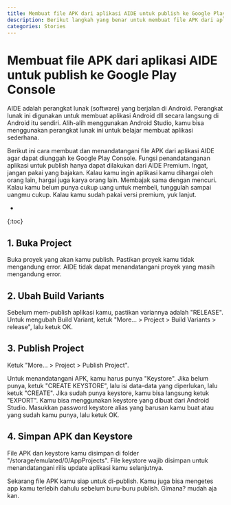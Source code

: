 ```yaml
---
title: Membuat file APK dari aplikasi AIDE untuk publish ke Google Play Console
description: Berikut langkah yang benar untuk membuat file APK dari aplikasi AIDE agar dapat di-publish ke Google Play Console.
categories: Stories
---
```

# Membuat file APK dari aplikasi AIDE untuk publish ke Google Play Console

AIDE adalah perangkat lunak (software) yang berjalan di Android. Perangkat lunak ini digunakan untuk membuat aplikasi Android dll secara langsung di Android itu sendiri. Alih-alih menggunakan Android Studio, kamu bisa menggunakan perangkat lunak ini untuk belajar membuat aplikasi sederhana.

Berikut ini cara membuat dan menandatangani file APK dari aplikasi AIDE agar dapat diunggah ke Google Play Console. Fungsi penandatanganan aplikasi untuk publish hanya dapat dilakukan dari AIDE Premium. Ingat, jangan pakai yang bajakan. Kalau kamu ingin aplikasi kamu dihargai oleh orang lain, hargai juga karya orang lain. Membajak sama dengan mencuri. Kalau kamu belum punya cukup uang untuk membeli, tunggulah sampai uangmu cukup. Kalau kamu sudah pakai versi premium, yuk lanjut.

* 
{:toc}

## 1. Buka Project

Buka proyek yang akan kamu publish. Pastikan proyek kamu tidak mengandung error. AIDE tidak dapat menandatangani proyek yang masih mengandung error.

## 2. Ubah Build Variants

Sebelum mem-publish aplikasi kamu, pastikan variannya adalah "RELEASE". Untuk mengubah Build Variant, ketuk "More... > Project > Build Variants > release", lalu ketuk OK.

## 3. Publish Project

Ketuk "More... > Project > Publish Project".

Untuk menandatangani APK, kamu harus punya "Keystore". Jika belum punya, ketuk "CREATE KEYSTORE", lalu isi data-data yang diperlukan, lalu ketuk "CREATE". Jika sudah punya keystore, kamu bisa langsung ketuk "EXPORT". Kamu bisa menggunakan keystore yang dibuat dari Android Studio. Masukkan password keystore alias yang barusan kamu buat atau yang sudah kamu punya, lalu ketuk OK.

## 4. Simpan APK dan Keystore

File APK dan keystore kamu disimpan di folder "/storage/emulated/0/AppProjects". File keystore wajib disimpan untuk menandatangani rilis update aplikasi kamu selanjutnya.

Sekarang file APK kamu siap untuk di-publish. Kamu juga bisa mengetes app kamu terlebih dahulu sebelum buru-buru publish. Gimana? mudah aja kan.

